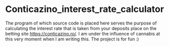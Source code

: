 # Conticazino_interest_rate_calculator
The program of which source code is placed here serves the purpose of calculating the interest rate that is taken from your deposits place on the betting site https://conticazino.ro/. I am under the influence of cannabis at this very moment when I am writing this. The project is for fun :)
